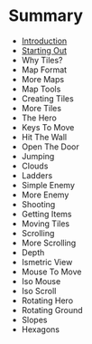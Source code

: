 # Summary

* [Introduction](README.md)
* [Starting Out](Chapter1.md)
* Why Tiles?
* Map Format
* More Maps
* Map Tools
* Creating Tiles
* More Tiles
* The Hero
* Keys To Move
* Hit The Wall
* Open The Door
* Jumping
* Clouds
* Ladders
* Simple Enemy
* More Enemy
* Shooting
* Getting Items
* Moving Tiles
* Scrolling
* More Scrolling
* Depth
* Ismetric View
* Mouse To Move
* Iso Mouse
* Iso Scroll
* Rotating Hero
* Rotating Ground
* Slopes
* Hexagons

